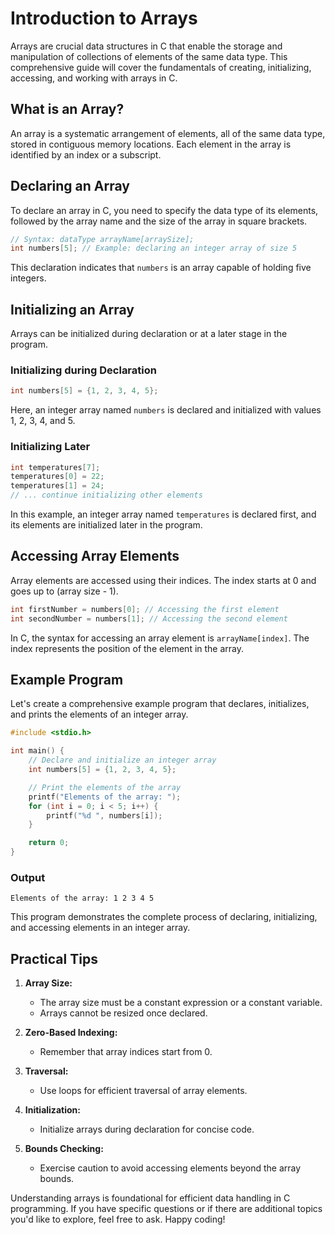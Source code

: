 # Introduction to Arrays

Arrays are crucial data structures in C that enable the storage and manipulation of collections of elements of the same
data type. This comprehensive guide will cover the fundamentals of creating, initializing, accessing, and working with
arrays in C.

## What is an Array?

An array is a systematic arrangement of elements, all of the same data type, stored in contiguous memory locations. Each
element in the array is identified by an index or a subscript.

## Declaring an Array

To declare an array in C, you need to specify the data type of its elements, followed by the array name and the size of
the array in square brackets.

```c
// Syntax: dataType arrayName[arraySize];
int numbers[5]; // Example: declaring an integer array of size 5
```

This declaration indicates that `numbers` is an array capable of holding five integers.

## Initializing an Array

Arrays can be initialized during declaration or at a later stage in the program.

### Initializing during Declaration

```c
int numbers[5] = {1, 2, 3, 4, 5};
```

Here, an integer array named `numbers` is declared and initialized with values 1, 2, 3, 4, and 5.

### Initializing Later

```c
int temperatures[7];
temperatures[0] = 22;
temperatures[1] = 24;
// ... continue initializing other elements
```

In this example, an integer array named `temperatures` is declared first, and its elements are initialized later in the
program.

## Accessing Array Elements

Array elements are accessed using their indices. The index starts at 0 and goes up to (array size - 1).

```c
int firstNumber = numbers[0]; // Accessing the first element
int secondNumber = numbers[1]; // Accessing the second element
```

In C, the syntax for accessing an array element is `arrayName[index]`. The index represents the position of the element
in the array.

## Example Program

Let's create a comprehensive example program that declares, initializes, and prints the elements of an integer array.

```c
#include <stdio.h>

int main() {
    // Declare and initialize an integer array
    int numbers[5] = {1, 2, 3, 4, 5};

    // Print the elements of the array
    printf("Elements of the array: ");
    for (int i = 0; i < 5; i++) {
        printf("%d ", numbers[i]);
    }

    return 0;
}
```

### Output

```
Elements of the array: 1 2 3 4 5
```

This program demonstrates the complete process of declaring, initializing, and accessing elements in an integer array.

## Practical Tips

1. **Array Size:**
    - The array size must be a constant expression or a constant variable.
    - Arrays cannot be resized once declared.

2. **Zero-Based Indexing:**
    - Remember that array indices start from 0.

3. **Traversal:**
    - Use loops for efficient traversal of array elements.

4. **Initialization:**
    - Initialize arrays during declaration for concise code.

5. **Bounds Checking:**
    - Exercise caution to avoid accessing elements beyond the array bounds.

Understanding arrays is foundational for efficient data handling in C programming. If you have specific questions or if
there are additional topics you'd like to explore, feel free to ask. Happy coding!
